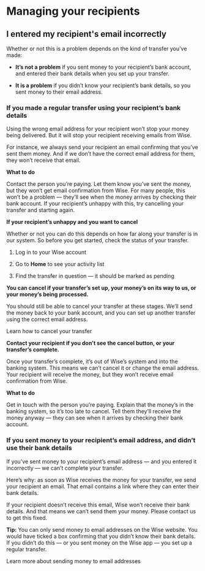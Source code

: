 # Managing your recipients  
## I entered my recipient's email incorrectly  
Whether or not this is a problem depends on the kind of transfer you’ve made:

  *  **It’s not a problem** if you sent money to your recipient’s bank account, and entered their bank details when you set up your transfer.

  *  **It is a problem** if you didn’t know your recipient’s bank details, so you sent money to their email address.




### If you made a regular transfer using your recipient’s bank details

Using the wrong email address for your recipient won’t stop your money being delivered. But it will stop your recipient receiving emails from Wise.

For instance, we always send your recipient an email confirming that you’ve sent them money. And if we don’t have the correct email address for them, they won’t receive that email.

 **What to do**

Contact the person you’re paying. Let them know you’ve sent the money, but they won’t get email confirmation from Wise. For many people, this won’t be a problem — they’ll see when the money arrives by checking their bank account. If your recipient’s unhappy with this, try cancelling your transfer and starting again.

 **If your recipient’s unhappy and you want to cancel**

Whether or not you can do this depends on how far along your transfer is in our system. So before you get started, check the status of your transfer.

  1. Log in to your Wise account

  2. Go to **Home** to see your activity list

  3. Find the transfer in question — it should be marked as pending




 **You can cancel if your transfer’s set up, your money’s on its way to us, or your money’s being processed.**

You should still be able to cancel your transfer at these stages. We’ll send the money back to your bank account, and you can set up another transfer using the correct email address.

Learn how to cancel your transfer

 **Contact your recipient if you don’t see the cancel button, or your transfer’s complete.**

Once your transfer’s complete, it’s out of Wise’s system and into the banking system. This means we can’t cancel it or change the email address. Your recipient will receive the money, but they won’t receive email confirmation from Wise.

 **What to do**

Get in touch with the person you’re paying. Explain that the money’s in the banking system, so it’s too late to cancel. Tell them they’ll receive the money anyway — they can see when it arrives by checking their bank account.

### If you sent money to your recipient’s email address, and didn’t use their bank details

If you’ve sent money to your recipient’s email address — and you entered it incorrectly — we can’t complete your transfer.

Here’s why: as soon as Wise receives the money for your transfer, we send your recipient an email. That email contains a link where they can enter their bank details.

If your recipient doesn’t receive this email, Wise won’t receive their bank details. And that means we can’t send them your money. Please contact us to get this fixed.

 **Tip:** You can only send money to email addresses on the Wise website. You would have ticked a box confirming that you didn’t know their bank details. If you didn’t do this — or you sent money on the Wise app — you set up a regular transfer.

Learn more about sending money to email addresses